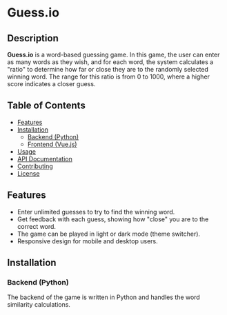 # Guess.io

## Description

**Guess.io** is a word-based guessing game. In this game, the user can enter as many words as they wish, and for each word, the system calculates a "ratio" to determine how far or close they are to the randomly selected winning word. The range for this ratio is from 0 to 1000, where a higher score indicates a closer guess.

## Table of Contents

- [Features](#features)
- [Installation](#installation)
  - [Backend (Python)](#backend-python)
  - [Frontend (Vue.js)](#frontend-vuejs)
- [Usage](#usage)
- [API Documentation](#api-documentation)
- [Contributing](#contributing)
- [License](#license)

## Features

- Enter unlimited guesses to try to find the winning word.
- Get feedback with each guess, showing how "close" you are to the correct word.
- The game can be played in light or dark mode (theme switcher).
- Responsive design for mobile and desktop users.

## Installation

### Backend (Python)

The backend of the game is written in Python and handles the word similarity calculations.

